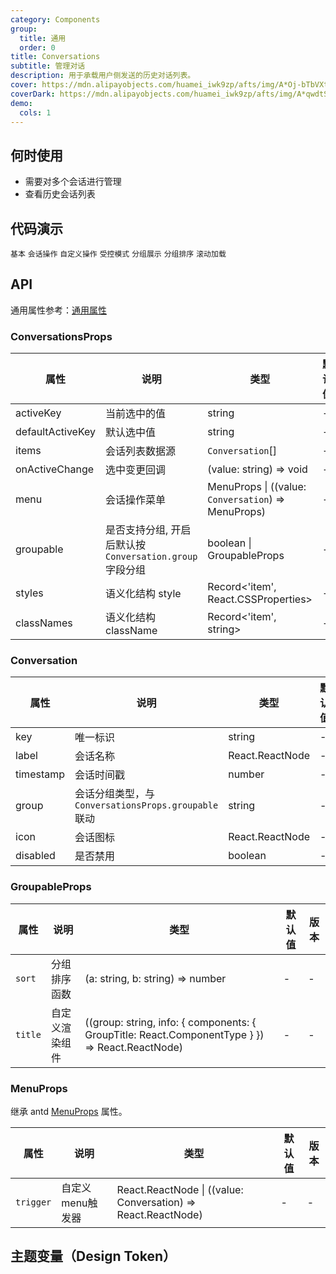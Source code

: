 ```yaml
---
category: Components
group:
  title: 通用
  order: 0
title: Conversations
subtitle: 管理对话
description: 用于承载用户侧发送的历史对话列表。
cover: https://mdn.alipayobjects.com/huamei_iwk9zp/afts/img/A*Oj-bTbVXtpQAAAAAAAAAAAAADgCCAQ/original
coverDark: https://mdn.alipayobjects.com/huamei_iwk9zp/afts/img/A*qwdtSKWXeikAAAAAAAAAAAAADgCCAQ/original
demo:
  cols: 1
---
```


## 何时使用

- 需要对多个会话进行管理
- 查看历史会话列表

## 代码演示

<!-- prettier-ignore -->
<code src="./demo/basic.tsx" background="grey">基本</code>
<code src="./demo/with-menu.tsx" background="grey">会话操作</code>
<code src="./demo/with-menu-trigger.tsx" background="grey">自定义操作</code>
<code src="./demo/controlled-mode.tsx" background="grey">受控模式</code>
<code src="./demo/group.tsx" background="grey">分组展示</code>
<code src="./demo/group-sort.tsx" background="grey">分组排序</code>
<code src="./demo/infinite-load.tsx" background="grey">滚动加载</code>

## API

通用属性参考：[通用属性](/docs/react/common-props)

### ConversationsProps

| 属性 | 说明 | 类型 | 默认值 | 版本 |
| --- | --- | --- | --- | --- |
| activeKey | 当前选中的值 | string | - | - |
| defaultActiveKey | 默认选中值 | string | - | - |
| items | 会话列表数据源 | `Conversation`[] | - | - |
| onActiveChange | 选中变更回调 | (value: string) => void | - | - |
| menu | 会话操作菜单 | MenuProps \| ((value: `Conversation`) => MenuProps) | - | - |
| groupable | 是否支持分组, 开启后默认按 `Conversation.group` 字段分组 | boolean \| GroupableProps | - | - |
| styles | 语义化结构 style | Record<'item', React.CSSProperties> | - | - |
| classNames | 语义化结构 className | Record<'item', string> | - | - |

### Conversation

| 属性 | 说明 | 类型 | 默认值 | 版本 |
| --- | --- | --- | --- | --- |
| key | 唯一标识 | string | - | - |
| label | 会话名称 | React.ReactNode | - | - |
| timestamp | 会话时间戳 | number | - | - |
| group | 会话分组类型，与 `ConversationsProps.groupable` 联动 | string | - | - |
| icon | 会话图标 | React.ReactNode | - | - |
| disabled | 是否禁用 | boolean | - | - |

### GroupableProps

| 属性 | 说明 | 类型 | 默认值 | 版本 |
| --- | --- | --- | --- | --- |
| `sort` | 分组排序函数 | (a: string, b: string) => number | - | - |
| `title` | 自定义渲染组件 | ((group: string, info: { components: { GroupTitle: React.ComponentType } }) => React.ReactNode) | - | - |

### MenuProps

继承 antd [MenuProps](https://ant.design/components/menu-cn#api) 属性。

| 属性 | 说明 | 类型 | 默认值 | 版本 |
| --- | --- | --- | --- | --- |
| `trigger` | 自定义menu触发器 | React.ReactNode \| ((value: Conversation) => React.ReactNode) | - | - |

## 主题变量（Design Token）

<ComponentTokenTable component="Conversations"></ComponentTokenTable>
